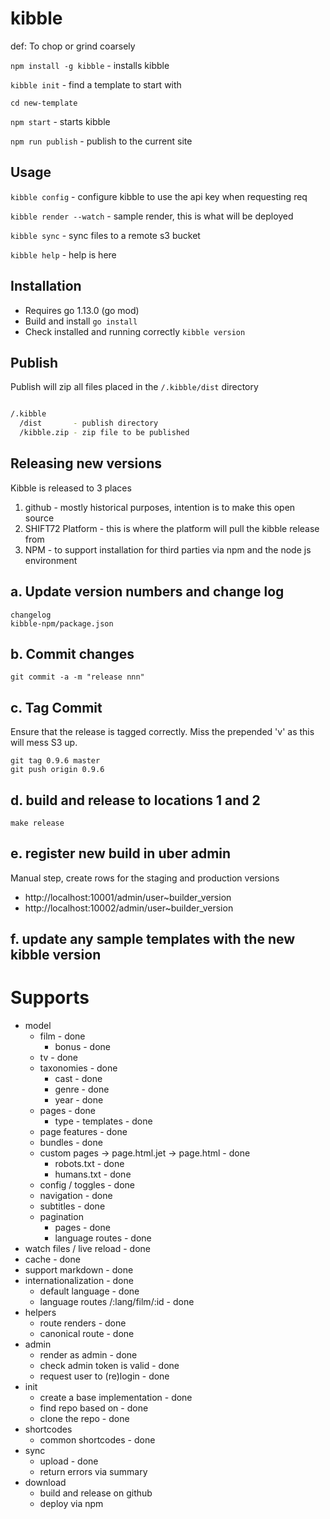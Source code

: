 # kibble

def: To chop or grind coarsely

```npm install -g kibble``` - installs kibble

```kibble init``` - find a template to start with

```cd new-template```

```npm start``` - starts kibble

```npm run publish``` - publish to the current site


## Usage

```kibble config``` - configure kibble to use the api key when requesting req

```kibble render --watch``` - sample render, this is what will be deployed

```kibble sync``` - sync files to a remote s3 bucket

```kibble help``` - help is here

## Installation

* Requires go 1.13.0 (go mod)
* Build and install ```go install```
* Check installed and running correctly ```kibble version```

## Publish

Publish will zip all files placed in the ```/.kibble/dist``` directory

```bash

/.kibble
  /dist       - publish directory
  /kibble.zip - zip file to be published

```

## Releasing new versions

Kibble is released to 3 places

  1. github - mostly historical purposes, intention is to make this open source
  2. SHIFT72 Platform - this is where the platform will pull the kibble release from
  3. NPM - to support installation for third parties via npm and the node js environment

## a. Update version numbers and change log 

```
changelog
kibble-npm/package.json
```

## b. Commit changes

```
git commit -a -m "release nnn"
```

## c. Tag Commit 
  Ensure that the release is tagged correctly. Miss the prepended 'v' as this will mess S3 up.

```
git tag 0.9.6 master
git push origin 0.9.6
```

## d. build and release to locations 1 and 2

```
make release
```

## e. register new build in uber admin

Manual step, create rows for the staging and production versions 
  * http://localhost:10001/admin/user~builder_version
  * http://localhost:10002/admin/user~builder_version


## f. update any sample templates with the new kibble version



# Supports

* model
  * film - done
    * bonus - done
  * tv - done
  * taxonomies - done
    * cast - done
    * genre - done
    * year - done
  * pages - done
    * type - templates - done
  * page features - done
  * bundles - done
  * custom pages -> page.html.jet -> page.html - done
    * robots.txt - done
    * humans.txt - done
  * config / toggles - done
  * navigation - done
  * subtitles - done
  * pagination
    * pages - done
    * language routes - done
* watch files / live reload - done
* cache - done
* support markdown - done
* internationalization - done
  * default language - done
  * language routes /:lang/film/:id - done
* helpers
  * route renders - done
  * canonical route - done
* admin
  * render as admin - done
  * check admin token is valid - done
  * request user to (re)login - done
* init
  * create a base implementation - done
  * find repo based on - done
  * clone the repo - done
* shortcodes
  * common shortcodes - done
* sync
  * upload - done
  * return errors via summary
* download
  * build and release on github
  * deploy via npm
